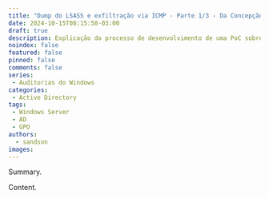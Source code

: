 ```yaml
---
title: "Dump do LSASS e exfiltração via ICMP - Parte 1/3 - Da Concepção"
date: 2024-10-15T08:15:58-03:00
draft: true
description: Explicação do processo de desenvolvimento de uma PoC sobre exfiltração de dados via ICMP usando PowerShell, abordando os desafios e soluções encontrados no desenvolvimento.
noindex: false
featured: false
pinned: false
comments: false
series:
 - Auditorias do Windows
categories:
 - Active Directory
tags:
 - Windows Server
 - AD
 - GPO
authors:
  - sandson
images:
---
```


Summary.

<!--more-->

Content.
